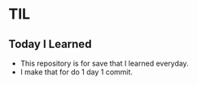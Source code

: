 # TIL

## Today I Learned

- This repository is for save that I learned everyday.
- I make that for do 1 day 1 commit.
